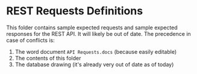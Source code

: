 # REST Requests Definitions

This folder contains sample expected requests and sample expected responses for the REST API. It will likely be out of date. The precedence in case of conflicts is:
1. The word document `API Requests.docs` (because easily editable)
2. The contents of this folder
3. The database drawing (it's already very out of date as of today)

